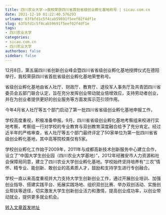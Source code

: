 ```yaml
---
title: 四川农业大学->我校荣获四川省首批省级创业孵化基地称号 | sicau.com.cn
date: 2021-12-10 01:22:40.576293
urlname: 63fbfd1c5f4cab59691f5eef02f4df1e
slug: 63fbfd1c5f4cab59691f5eef02f4df1e
tags: 
- 四川农业大学
categories:
- sicau.com.cn
- 四川农业大学
authorbox: false
sidebar: false
---
```

12月8日，第五届四川省创新创业峰会暨四川省省级创业孵化基地授牌仪式在德阳举行，我校荣获四川省首批省级创业孵化基地荣誉称号。

省级创业孵化基地由省人社厅、财政厅、教育厅、退役军人事务厅及共青团四川省委员会五部门联合认定，旨在充分发挥创业带动就业倍增效应，支持劳动者创业，并在为创业者提供更好的创业服务等方面发挥示范引领作用。

今年4月省人社厅等五个部门启动了第一批四川省省级创业孵化基地申报工作，
<!--more-->
学校高度重视，积极准备申报。9月，四川省省级创业孵化基地考察组来校进行实地考察，考察组一行对学校的专业教育与双创教育深度融合给予了充分肯定。经过近半年的严格审查，省人社厅等五个部门最终评定了50家单位为第一批四川省省级创业孵化基地，其中高等院校类仅有5家。

学校创业孵化工作始于2009年，2011年与成都高新技术创新服务中心建立合作，设立了“中国大学生创业园（四川农业大学基地）”，2012年经雅安市人力资源和社会保障局同意，建立了四川农业大学创业孵化基地。学校始终坚持培养有“三农”情怀、精专业、能创新、敢创业的高素质人才，鼓励和支持学生进行专创融合。

学校一直以来高度重视并大力支持大学生创新创业工作，通过开展创业培训、加强创业指导、搭建实践平台、拓展实践场地、组织双创比赛、举办双创活动、实施创业帮扶等途径，切实激发大学生创新创业活力和激情，提高创业成功率，以创业带动就业，提供更多就业机会。



[转入文章首发地址](https://news.sicau.edu.cn/info/1135/65953.htm)